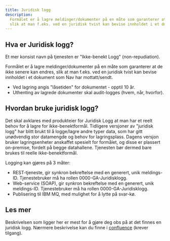 ```yaml
---
title: Juridisk logg
description:
  Formålet er å lagre meldinger/dokumenter på en måte som garanterer at de ikke senere kan endres,
  slik at man f.eks. ved en juridisk tvist kan bevise innholdet i et dokument som Nav har mottatt/sendt.
---
```


## Hva er Juridisk logg?

Et mer konsist navn på tjenesten er "Ikke-benekt Logg" (non-repudiation).

Formålet er å lagre meldinger/dokumenter på en måte som garanterer at de ikke senere kan endres,
slik at man f.eks. ved en juridisk tvist kan bevise innholdet i et dokument som Nav har mottatt/sendt.

- Ved lagring angis "låsetiden" for dokumentet - opptil 10 år.
- Uthenting av lagrede dokumenter skal audit-logges (hvem, når, hvorfor).

## Hvordan bruke juridisk logg?

Det skal avklares med produkteier for Juridisk Logg at man har et reelt behov for å lagre for ikke-benektformål.
Tidligere versjoner av "juridisk logg" har blitt brukt til å logge/lagre andre typer data, som har gitt unødvendig stor datamengde og behov for lagringsplass.
Dagens versjon bruker lagringsenheter anskaffet spesielt for formålet, og disse er plassert on-premise, fordelt på begge datahallene.
Tjenesten bør dermed bare brukes til reelle ikke-benektformål.

Logging kan gjøres på 3 måter:

- REST-tjeneste, gir synkron bekreftelse med en generert, unik meldings-ID. Tjenestebruker må ha rollen 0000-GA-Juridisklogg.
- Web-service (SOAP), gir synkron bekreftelse med en generert, unik meldings-ID. Tjenestebruker må ha rollen 0000-GA-Juridisklogg.
- Publisering til IBM MQ, med mulighet for å lytte på svar-kø.

## Les mer

Beskrivelsen som ligger her er mest for å gjøre deg obs på at det finnes en juridisk logg. Nærmere beskrivelse kan du finne i [confluence](https://confluence.adeo.no/display/KES/Juridisk+Logg+-+Designdokument) (krever tilgang).
